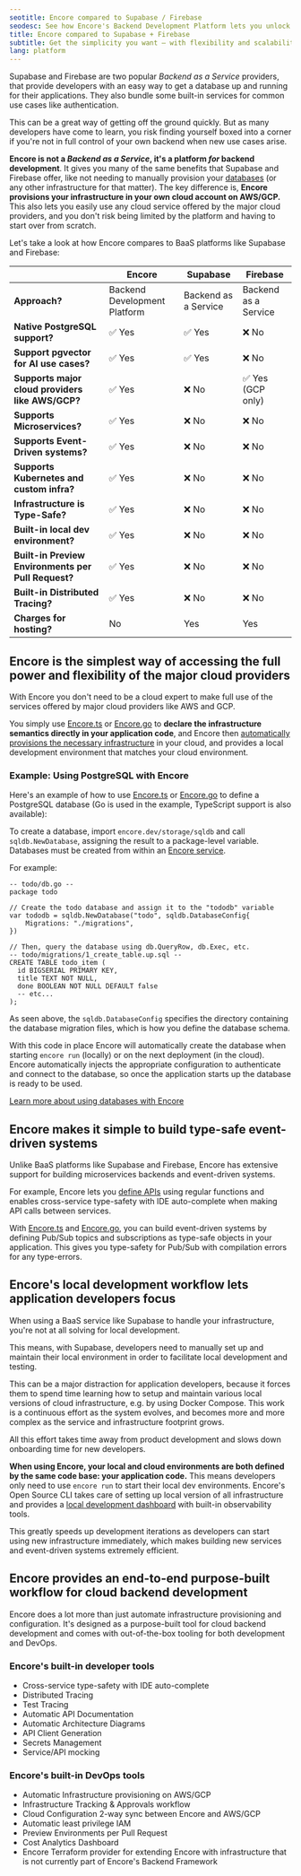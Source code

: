 ```yaml
---
seotitle: Encore compared to Supabase / Firebase
seodesc: See how Encore's Backend Development Platform lets you unlock the simplicity of tools like Supabase and Firebase, while maintaining the control and flexibility of building a real backend application.
title: Encore compared to Supabase + Firebase
subtitle: Get the simplicity you want — with flexibility and scalability
lang: platform
---
```


Supabase and Firebase are two popular _Backend as a Service_ providers, that provide developers with an easy way to get a database up and running for their applications. They also bundle some built-in services for common use cases like authentication. 

This can be a great way of getting off the ground quickly. But as many developers have come to learn, you risk finding yourself boxed into a corner if you're not in full control of your own backend when new use cases arise.

**Encore is not a _Backend as a Service_, it's a platform _for_ backend development**. It gives you many of the same benefits that Supabase and Firebase offer, like not needing to manually provision your [databases](/docs/ts/primitives/databases) (or any other infrastructure for that matter). The key difference is, **Encore provisions your infrastructure in your own cloud account on AWS/GCP.** This also lets you easily use any cloud service offered by the major cloud providers, and you don't risk being limited by the platform and having to start over from scratch.

Let's take a look at how Encore compares to BaaS platforms like Supabase and Firebase:

|                                                     | Encore                       | Supabase             | Firebase             |
| --------------------------------------------------- | ---------------------------- | -------------------- | -------------------- |
| **Approach?**                                       | Backend Development Platform | Backend as a Service | Backend as a Service |
| **Native PostgreSQL support?**                      | ✅︎ Yes                        | ✅︎ Yes                | ❌ No                 |
| **Support pgvector for AI use cases?**              | ✅︎ Yes                        | ✅︎ Yes                | ❌ No                 |
| **Supports major cloud providers like AWS/GCP?**    | ✅︎ Yes                        | ❌ No                 | ✅︎ Yes (GCP only)     |
| **Supports Microservices?**                         | ✅︎ Yes                        | ❌ No                 | ❌ No                 |
| **Supports Event-Driven systems?**                  | ✅︎ Yes                        | ❌ No                 | ❌ No                 |
| **Supports Kubernetes and custom infra?**           | ✅︎ Yes                        | ❌ No                 | ❌ No                 |
| **Infrastructure is Type-Safe?**                    | ✅︎ Yes                        | ❌ No                 | ❌ No                 |
| **Built-in local dev environment?**                 | ✅︎ Yes                        | ❌ No                 | ❌ No                 |
| **Built-in Preview Environments per Pull Request?** | ✅︎ Yes                        | ❌ No                 | ❌ No                 |
| **Built-in Distributed Tracing?**                   | ✅︎ Yes                        | ❌ No                 | ❌ No                 |
| **Charges for hosting?**                            | No                           | Yes                  | Yes                  |

## Encore is the simplest way of accessing the full power and flexibility of the major cloud providers

With Encore you don't need to be a cloud expert to make full use of the services offered by major cloud providers like AWS and GCP.

You simply use [Encore.ts](/docs/ts) or [Encore.go](/docs/go) to **declare the infrastructure semantics directly in your application code**, and Encore then [automatically provisions the necessary infrastructure](/docs/platform/infrastructure/infra) in your cloud, and provides a local development environment that matches your cloud environment.

### Example: Using PostgreSQL with Encore

Here's an example of how to use [Encore.ts](/docs/ts) or [Encore.go](/docs/go) to define a PostgreSQL database (Go is used in the example, TypeScript support is also available):

To create a database, import `encore.dev/storage/sqldb` and call `sqldb.NewDatabase`, assigning the result to a package-level variable.
Databases must be created from within an [Encore service](/docs/go/primitives/services).

For example:

```
-- todo/db.go --
package todo

// Create the todo database and assign it to the "tododb" variable
var tododb = sqldb.NewDatabase("todo", sqldb.DatabaseConfig{
	Migrations: "./migrations",
})

// Then, query the database using db.QueryRow, db.Exec, etc.
-- todo/migrations/1_create_table.up.sql --
CREATE TABLE todo_item (
  id BIGSERIAL PRIMARY KEY,
  title TEXT NOT NULL,
  done BOOLEAN NOT NULL DEFAULT false
  -- etc...
);
```

As seen above, the `sqldb.DatabaseConfig` specifies the directory containing the database migration files,
which is how you define the database schema.

With this code in place Encore will automatically create the database when starting `encore run` (locally)
or on the next deployment (in the cloud). Encore automatically injects the appropriate configuration to authenticate
and connect to the database, so once the application starts up the database is ready to be used.

[Learn more about using databases with Encore](/docs/go/primitives/databases)

## Encore makes it simple to build type-safe event-driven systems

Unlike BaaS platforms like Supabase and Firebase, Encore has extensive support for building microservices backends and event-driven systems.

For example, Encore lets you [define APIs](/docs/ts/primitives/apis) using regular functions and enables cross-service type-safety with IDE auto-complete when making API calls between services.

With [Encore.ts](/docs/ts) and [Encore.go](/docs/go), you can build event-driven systems by defining Pub/Sub topics and subscriptions as type-safe objects in your application.
This gives you type-safety for Pub/Sub with compilation errors for any type-errors.

## Encore's local development workflow lets application developers focus

When using a BaaS service like Supabase to handle your infrastructure, you're not at all solving for local development.

This means, with Supabase, developers need to manually set up and maintain their local environment in order to facilitate local development and testing.

This can be a major distraction for application developers, because it forces them to spend time learning how to setup and maintain various local versions of cloud infrastructure, e.g. by using Docker Compose. This work is a continuous effort as the system evolves, and becomes more and more complex as the service and infrastructure footprint grows.

All this effort takes time away from product development and slows down onboarding time for new developers.

**When using Encore, your local and cloud environments are both defined by the same code base: your application code.** This means developers only need to use `encore run` to start their local dev environments. Encore's Open Source CLI takes care of setting up local version of all infrastructure and provides a [local development dashboard](/docs/ts/observability/dev-dash) with built-in observability tools.

This greatly speeds up development iterations as developers can start using new infrastructure immediately, which makes building new services and event-driven systems extremely efficient.

## Encore provides an end-to-end purpose-built workflow for cloud backend development

Encore does a lot more than just automate infrastructure provisioning and configuration. It's designed as a purpose-built tool for cloud backend development and comes with out-of-the-box tooling for both development and DevOps.

### Encore's built-in developer tools
- Cross-service type-safety with IDE auto-complete
- Distributed Tracing
- Test Tracing
- Automatic API Documentation
- Automatic Architecture Diagrams
- API Client Generation
- Secrets Management
- Service/API mocking

### Encore's built-in DevOps tools
- Automatic Infrastructure provisioning on AWS/GCP
- Infrastructure Tracking & Approvals workflow
- Cloud Configuration 2-way sync between Encore and AWS/GCP
- Automatic least privilege IAM
- Preview Environments per Pull Request
- Cost Analytics Dashboard
- Encore Terraform provider for extending Encore with infrastructure that is not currently part of Encore's Backend Framework
